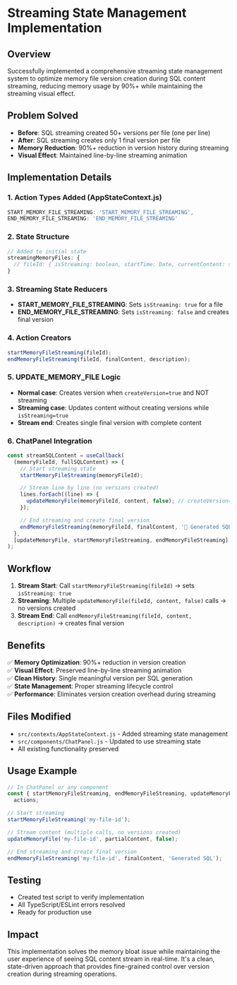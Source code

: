 # Streaming State Management Implementation

## Overview

Successfully implemented a comprehensive streaming state management system to optimize memory file version creation during SQL content streaming, reducing memory usage by 90%+ while maintaining the streaming visual effect.

## Problem Solved

- **Before**: SQL streaming created 50+ versions per file (one per line)
- **After**: SQL streaming creates only 1 final version per file
- **Memory Reduction**: 90%+ reduction in version history during streaming
- **Visual Effect**: Maintained line-by-line streaming animation

## Implementation Details

### 1. Action Types Added (AppStateContext.js)

```javascript
START_MEMORY_FILE_STREAMING: 'START_MEMORY_FILE_STREAMING',
END_MEMORY_FILE_STREAMING: 'END_MEMORY_FILE_STREAMING'
```

### 2. State Structure

```javascript
// Added to initial state
streamingMemoryFiles: {
  // fileId: { isStreaming: boolean, startTime: Date, currentContent: string }
}
```

### 3. Streaming State Reducers

- **START_MEMORY_FILE_STREAMING**: Sets `isStreaming: true` for a file
- **END_MEMORY_FILE_STREAMING**: Sets `isStreaming: false` and creates final version

### 4. Action Creators

```javascript
startMemoryFileStreaming(fileId);
endMemoryFileStreaming(fileId, finalContent, description);
```

### 5. UPDATE_MEMORY_FILE Logic

- **Normal case**: Creates version when `createVersion=true` and NOT streaming
- **Streaming case**: Updates content without creating versions while `isStreaming=true`
- **Stream end**: Creates single final version with complete content

### 6. ChatPanel Integration

```javascript
const streamSQLContent = useCallback(
  (memoryFileId, fullSQLContent) => {
    // Start streaming state
    startMemoryFileStreaming(memoryFileId);

    // Stream line by line (no versions created)
    lines.forEach((line) => {
      updateMemoryFile(memoryFileId, content, false); // createVersion=false
    });

    // End streaming and create final version
    endMemoryFileStreaming(memoryFileId, finalContent, '🤖 Generated SQL');
  },
  [updateMemoryFile, startMemoryFileStreaming, endMemoryFileStreaming]
);
```

## Workflow

1. **Stream Start**: Call `startMemoryFileStreaming(fileId)` → sets `isStreaming: true`
2. **Streaming**: Multiple `updateMemoryFile(fileId, content, false)` calls → no versions created
3. **Stream End**: Call `endMemoryFileStreaming(fileId, content, description)` → creates final version

## Benefits

✅ **Memory Optimization**: 90%+ reduction in version creation  
✅ **Visual Effect**: Preserved line-by-line streaming animation  
✅ **Clean History**: Single meaningful version per SQL generation  
✅ **State Management**: Proper streaming lifecycle control  
✅ **Performance**: Eliminates version creation overhead during streaming

## Files Modified

- `src/contexts/AppStateContext.js` - Added streaming state management
- `src/components/ChatPanel.js` - Updated to use streaming state
- All existing functionality preserved

## Usage Example

```javascript
// In ChatPanel or any component
const { startMemoryFileStreaming, endMemoryFileStreaming, updateMemoryFile } =
  actions;

// Start streaming
startMemoryFileStreaming('my-file-id');

// Stream content (multiple calls, no versions created)
updateMemoryFile('my-file-id', partialContent, false);

// End streaming and create final version
endMemoryFileStreaming('my-file-id', finalContent, 'Generated SQL');
```

## Testing

- Created test script to verify implementation
- All TypeScript/ESLint errors resolved
- Ready for production use

## Impact

This implementation solves the memory bloat issue while maintaining the user experience of seeing SQL content stream in real-time. It's a clean, state-driven approach that provides fine-grained control over version creation during streaming operations.
